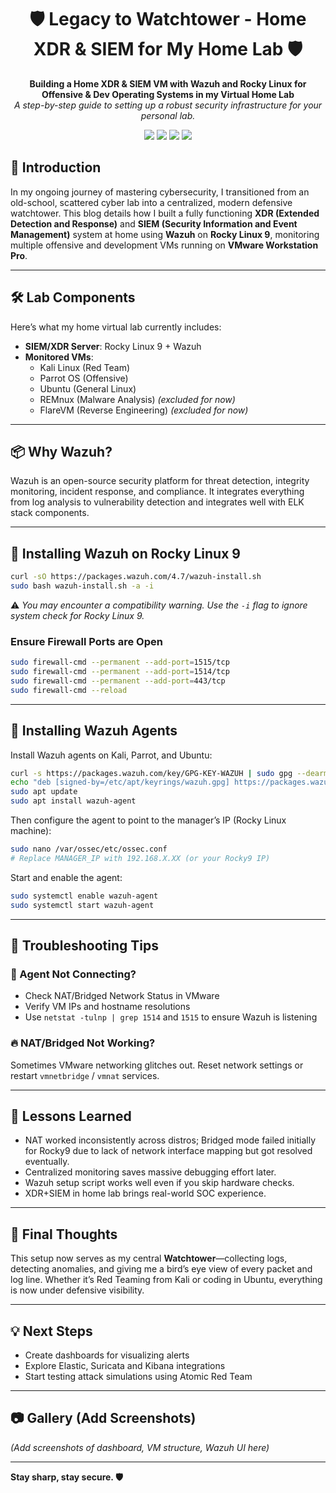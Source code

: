 <h1 align="center">🛡️ Legacy to Watchtower - Home XDR & SIEM for My Home Lab 🛡️</h1>

<p align="center">
  <b>Building a Home XDR & SIEM VM with Wazuh and Rocky Linux for Offensive & Dev Operating Systems in my Virtual Home Lab</b><br>
  <i>A step-by-step guide to setting up a robust security infrastructure for your personal lab.</i>
</p>

<p align="center">
  <img src="https://img.shields.io/badge/focus-CyberSecurity-red?style=flat-square">
  <img src="https://img.shields.io/badge/OS-RockyLinux%209-blueviolet?style=flat-square">
  <img src="https://img.shields.io/badge/SIEM%20%26%20XDR-Active-darkgreen?style=flat-square">
  <img src="https://img.shields.io/badge/status-Setup Complete-black?style=flat-square">
</p>

## 🚀 Introduction

In my ongoing journey of mastering cybersecurity, I transitioned from an old-school, scattered cyber lab into a centralized, modern defensive watchtower. This blog details how I built a fully functioning **XDR (Extended Detection and Response)** and **SIEM (Security Information and Event Management)** system at home using **Wazuh** on **Rocky Linux 9**, monitoring multiple offensive and development VMs running on **VMware Workstation Pro**.

---

## 🛠️ Lab Components

Here’s what my home virtual lab currently includes:

- **SIEM/XDR Server**: Rocky Linux 9 + Wazuh
- **Monitored VMs**:
  - Kali Linux (Red Team)
  - Parrot OS (Offensive)
  - Ubuntu (General Linux)
  - REMnux (Malware Analysis) *(excluded for now)*
  - FlareVM (Reverse Engineering) *(excluded for now)*

---

## 📦 Why Wazuh?

Wazuh is an open-source security platform for threat detection, integrity monitoring, incident response, and compliance. It integrates everything from log analysis to vulnerability detection and integrates well with ELK stack components.

---

## 🧰 Installing Wazuh on Rocky Linux 9

```bash
curl -sO https://packages.wazuh.com/4.7/wazuh-install.sh
sudo bash wazuh-install.sh -a -i
```

⚠️ *You may encounter a compatibility warning. Use the `-i` flag to ignore system check for Rocky Linux 9.*

### Ensure Firewall Ports are Open
```bash
sudo firewall-cmd --permanent --add-port=1515/tcp
sudo firewall-cmd --permanent --add-port=1514/tcp
sudo firewall-cmd --permanent --add-port=443/tcp
sudo firewall-cmd --reload
```

---

## 🤖 Installing Wazuh Agents

Install Wazuh agents on Kali, Parrot, and Ubuntu:
```bash
curl -s https://packages.wazuh.com/key/GPG-KEY-WAZUH | sudo gpg --dearmor -o /etc/apt/keyrings/wazuh.gpg
echo "deb [signed-by=/etc/apt/keyrings/wazuh.gpg] https://packages.wazuh.com/4.x/apt stable main" | sudo tee /etc/apt/sources.list.d/wazuh.list
sudo apt update
sudo apt install wazuh-agent
```

Then configure the agent to point to the manager’s IP (Rocky Linux machine):
```bash
sudo nano /var/ossec/etc/ossec.conf
# Replace MANAGER_IP with 192.168.X.XX (or your Rocky9 IP)
```

Start and enable the agent:
```bash
sudo systemctl enable wazuh-agent
sudo systemctl start wazuh-agent
```

---

## 🧪 Troubleshooting Tips

### 🔁 Agent Not Connecting?
- Check NAT/Bridged Network Status in VMware
- Verify VM IPs and hostname resolutions
- Use `netstat -tulnp | grep 1514` and `1515` to ensure Wazuh is listening

### 🔥 NAT/Bridged Not Working?
Sometimes VMware networking glitches out. Reset network settings or restart `vmnetbridge` / `vmnat` services.

---

## 🧠 Lessons Learned

- NAT worked inconsistently across distros; Bridged mode failed initially for Rocky9 due to lack of network interface mapping but got resolved eventually.
- Centralized monitoring saves massive debugging effort later.
- Wazuh setup script works well even if you skip hardware checks.
- XDR+SIEM in home lab brings real-world SOC experience.

---

## 📌 Final Thoughts

This setup now serves as my central **Watchtower**—collecting logs, detecting anomalies, and giving me a bird’s eye view of every packet and log line. Whether it’s Red Teaming from Kali or coding in Ubuntu, everything is now under defensive visibility.

---

## 💡 Next Steps

- Create dashboards for visualizing alerts
- Explore Elastic, Suricata and Kibana integrations
- Start testing attack simulations using Atomic Red Team

---

## 📷 Gallery (Add Screenshots)
*(Add screenshots of dashboard, VM structure, Wazuh UI here)*

---

**Stay sharp, stay secure. 🛡️**
